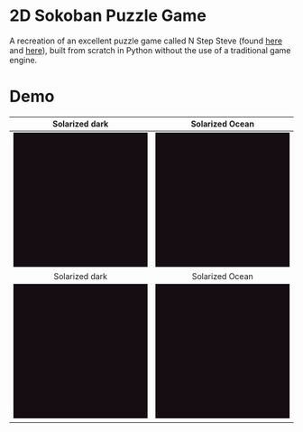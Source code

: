# 2D Sokoban Puzzle Game
A recreation of an excellent puzzle game called N Step Steve (found [here](https://epicpikaguy.itch.io/n-step-steve-part-1) and [here](https://epicpikaguy.itch.io/n-step-steve-part-2)), built from scratch in Python without the use of a traditional game engine.

# Demo
Solarized dark             |  Solarized Ocean
:-------------------------:|:-------------------------:
![Demo](demo/demo1.gif)  |  ![Demo](demo/demo1.gif)
Solarized dark             |  Solarized Ocean
![Demo](demo/demo1.gif)  |  ![Demo](demo/demo1.gif)


